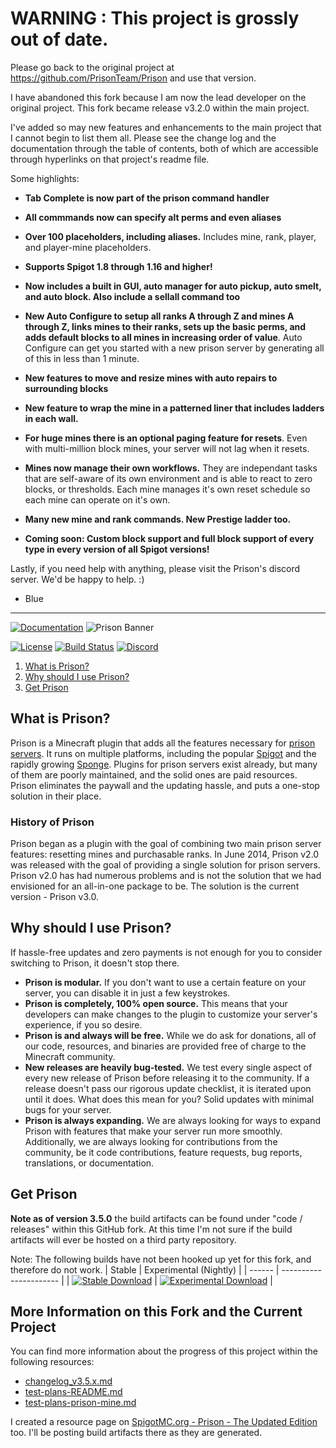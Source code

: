 # WARNING : This project is grossly out of date.
Please go back to the original project at https://github.com/PrisonTeam/Prison and use that version.

I have abandoned this fork because I am now the lead developer on the original project.  This fork became release v3.2.0 within the main project.

I've added so may new features and enhancements to the main project that I cannot begin to list them all.  Please see the change log and the documentation through the table of contents, both of which are accessible through hyperlinks on that project's readme file.


Some highlights:
* **Tab Complete is now part of the prison command handler**
* **All commmands now can specify alt perms and even aliases**
* **Over 100 placeholders, including aliases.**  Includes mine, rank, player, and player-mine placeholders.
* **Supports Spigot 1.8 through 1.16 and higher!**
* **Now includes a built in GUI, auto manager for auto pickup, auto smelt, and auto block. Also include a sellall command too**
* **New Auto Configure to setup all ranks A through Z and mines A through Z, links mines to their ranks, sets up the basic perms, and adds default blocks to all mines in increasing order of value**.  Auto Configure can get you started with a new prison server by generating all of this in less than 1 minute.
* **New features to move and resize mines with auto repairs to surrounding blocks**
* **New feature to wrap the mine in a patterned liner that includes ladders in each wall.**
* **For huge mines there is an optional paging feature for resets**.  Even with multi-million block mines, your server will not lag when it resets.
* **Mines now manage their own workflows.** They are independant tasks that are self-aware of its own environment and is able to react to zero blocks, or thresholds.  Each mine manages it's own reset schedule so each mine can operate on it's own.
* **Many new mine and rank commands.  New Prestige ladder too.**

* **Coming soon: Custom block support and full block support of every type in every version of all Spigot versions!**


Lastly, if you need help with anything, please visit the Prison's discord server.  We'd be happy to help. :)

  - Blue


<hr />



[![Documentation](https://static.ultz.co.uk/PrisonMoveDoc.png)](https://confluence.onultz.com/display/PRIS)
![Prison Banner](https://faizaand.github.io/prison/img/prison-banner.png)

[![License](https://img.shields.io/badge/license-GPL%20License%20v3-blue.svg)](LICENSE.md)
[![Build Status](https://travis-ci.org/MC-Prison/Prison.svg?branch=master)](https://travis-ci.org/MC-Prison/Prison)
[![Discord](https://discordapp.com/api/guilds/332602419483770890/widget.png)](https://discord.gg/396ed5F)

1. [What is Prison?](#what-is-prison)
2. [Why should I use Prison?](#why-should-i-use-prison)
3. [Get Prison](#get-prison)

## What is Prison?

Prison is a Minecraft plugin that adds all the features necessary for [prison servers](https://woodycraft.net/threads/what-is-a-prison-server-a-general-explanation.21161/). It runs on multiple platforms, including the popular [Spigot](http://spigotmc.org) and the rapidly growing [Sponge](http://spongepowered.org). Plugins for prison servers exist already, but many of them are poorly maintained, and the solid ones are paid resources. Prison eliminates the paywall and the updating hassle, and puts a one-stop solution in their place.

### History of Prison

Prison began as a plugin with the goal of combining two main prison server features: resetting mines and purchasable ranks. In June 2014, Prison v2.0 was released with the goal of providing a single solution for prison servers. Prison v2.0 has had numerous problems and is not the solution that we had envisioned for an all-in-one package to be. The solution is the current version - Prison v3.0.

## Why should I use Prison?

If hassle-free updates and zero payments is not enough for you to consider switching to Prison, it doesn't stop there.

* **Prison is modular.** If you don't want to use a certain feature on your server, you can disable it in just a few keystrokes.
* **Prison is completely, 100% open source.** This means that your developers can make changes to the plugin to customize your server's experience, if you so desire.
* **Prison is and always will be free.** While we do ask for donations, all of our code, resources, and binaries are provided free of charge to the Minecraft community.
* **New releases are heavily bug-tested.** We test every single aspect of every new release of Prison before releasing it to the community. If a release doesn't pass our rigorous update checklist, it is iterated upon until it does. What does this mean for you? Solid updates with minimal bugs for your server.
* **Prison is always expanding.** We are always looking for ways to expand Prison with features that make your server run more smoothly. Additionally, we are always looking for contributions from the community, be it code contributions, feature requests, bug reports, translations, or documentation.

## Get Prison

**Note as of version 3.5.0** the build artifacts can be found under "code / releases" 
within this GitHub fork. At this time I'm not sure if the build artifacts will ever be 
hosted on a third party repository.


 
Note: The following builds have not been hooked up yet for this fork, and therefore do not work.
| Stable | Experimental (Nightly) |
| ------ | ---------------------- |
| [![Stable Download](https://img.shields.io/badge/download-stable-44cc11.svg)](https://github.com/MC-Prison/Prison/releases/latest) | [![Experimental Download](https://img.shields.io/badge/download-experimental-red.svg)](https://ci.appveyor.com/project/faizaand/prison/build/artifacts) | 

## More Information on this Fork and the Current Project

You can find more information about the progress of this project within the following resources:


- <a href="changelog_v3.5.x.md">changelog_v3.5.x.md</a>
- <a href="test-plans/test-plans-README.md">test-plans-README.md</a>
- <a href="test-plans/test-plans-prison-mine.md">test-plans-prison-mine.md</a>

I created a resource page on 
[SpigotMC.org - Prison - The Updated Edition](https://www.spigotmc.org/resources/prison-the-updated-edition.72740/) too. 
I'll be posting build artifacts there as they are generated.


 
